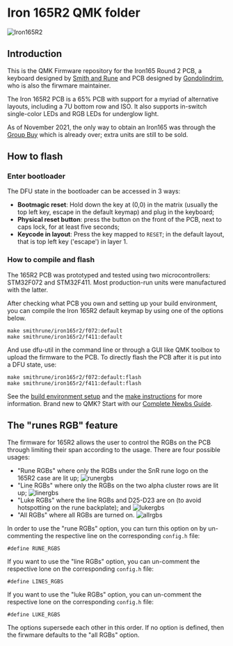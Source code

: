 # Iron 165R2 QMK folder

![Iron165R2](https://i.imgur.com/jPamxKu.jpg)

## Introduction

This is the QMK Firmware repository for the Iron165 Round 2 PCB, a keyboard designed by [Smith and Rune](https://smithrune.com/) and PCB designed by [Gondolindrim](http://github.com/Gondolindrim), who is also the firwmare maintainer.

The Iron 165R2 PCB is a 65% PCB with support for a myriad of alternative layouts, including a 7U bottom row and ISO. It also supports in-switch single-color LEDs and RGB LEDs for underglow light.

As of November 2021, the only way to obtain an Iron165 was through the [Group Buy](https://geekhack.org/index.php?topic=110985) which is already over; extra units are still to be sold.

## How to flash

### Enter bootloader

The DFU state in the bootloader can be accessed in 3 ways:

* **Bootmagic reset**: Hold down the key at (0,0) in the matrix (usually the top left key, escape in the default keymap) and plug in the keyboard;
* **Physical reset button**: press the button on the front of the PCB, next to caps lock, for at least five seconds;
* **Keycode in layout**: Press the key mapped to `RESET`; in the default layout, that is top left key ('escape') in layer 1.

### How to compile and flash

The 165R2 PCB was prototyped and tested using two microcontrollers: STM32F072 and STM32F411. Most production-run units were manufactured with the latter. 

After checking what PCB you own and setting up your build environment, you can compile the Iron 165R2 default keymap by using one of the options below.

    make smithrune/iron165r2/f072:default
    make smithrune/iron165r2/f411:default

And use dfu-util in the command line or through a GUI like QMK toolbox to upload the firmware to the PCB. To directly flash the PCB after it is put into a DFU state, use:

    make smithrune/iron165r2/f072:default:flash
    make smithrune/iron165r2/f411:default:flash

See the [build environment setup](https://docs.qmk.fm/#/getting_started_build_tools) and the [make instructions](https://docs.qmk.fm/#/getting_started_make_guide) for more information. Brand new to QMK? Start with our [Complete Newbs Guide](https://docs.qmk.fm/#/newbs).

## The "runes RGB" feature

The firmware for 165R2 allows the user to control the RGBs on the PCB through limiting their span according to the usage. There are four possible usages:

- "Rune RGBs" where only the RGBs under the SnR rune logo on the 165R2 case are lit up;
![runergbs](https://i.imgur.com/HzpnsdL.jpg)
- "Line RGBs" where only the RGBs on the two alpha cluster rows are lit up;
![linergbs](https://i.imgur.com/A1YThUr.jpg)
- "Luke RGBs" where the line RGBs and D25-D23 are on (to avoid hotspotting on the rune backplate); and
![lukergbs](https://i.imgur.com/PnuuX3F.jpg)
- "All RGBs" where all RGBs are turned on.
![allrgbs](https://i.imgur.com/cX9KnTP.jpg)

In order to use the "rune RGBs" option, you can turn this option on by un-commenting the respective line on the corresponding `config.h` file:
    
    #define RUNE_RGBS

If you want to use the "line RGBs" option, you can un-comment the respective lone on the corresponding `config.h` file:

    #define LINES_RGBS

If you want to use the "luke RGBs" option, you can un-comment the respective lone on the corresponding `config.h` file:

    #define LUKE_RGBS

The options supersede each other in this order. If no option is defined, then the firwmare defaults to the "all RGBs" option.

